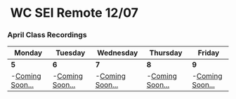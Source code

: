<h1><img src="https://ga-dash.s3.amazonaws.com/production/assets/logo-9f88ae6c9c3871690e33280fcf557f33.png" alt="" style="max-width:100%;" /> WC SEI Remote 12/07</h1>

###  April Class Recordings

Monday | Tuesday | Wednesday | Thursday | Friday
--- | --- | --- | --- | ---
**5** | **6** | **7** | **8** | **9**
-[Coming Soon...](#) | -[Coming Soon...](#) | -[Coming Soon...](#) | -[Coming Soon...](#) | -[Coming Soon...](#) |
